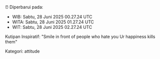 ⏰ Diperbarui pada:
- WIB: Sabtu, 28 Juni 2025 00.27.24 UTC
- WITA: Sabtu, 28 Juni 2025 01.27.24 UTC
- WIT: Sabtu, 28 Juni 2025 02.27.24 UTC

Kutipan Inspiratif:
"Smile in front of people who hate you Ur happiness kills them"


Kategori: attitude

